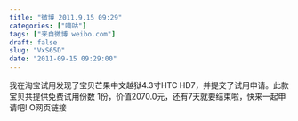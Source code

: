 ```yaml
---
title: "微博 2011.9.15 09:29"
categories: ["嘀咕"]
tags: ["来自微博 weibo.com"]
draft: false
slug: "VxS65D"
date: "2011-09-15 09:29:00"
---
```


<p>我在淘宝试用发现了宝贝芒果中文越狱4.3寸HTC HD7，并提交了试用申请。此款宝贝共提供免费试用份数 1份，价值2070.0元，还有7天就要结束啦，快来一起申请吧!   O网页链接 ​​​​</p>
